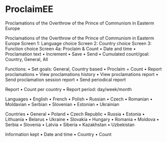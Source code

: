 # ProclaimEE
Proclamations of the Overthrow of the Prince of Communism in Easterm Europe

Proclamations of the Overthrow of the Prince of Communism in Easterm Europe
Screen 1: Language choice
Screen 2: Country choice
Screen 3: Function choice
Screen 4a: Proclaim & Count
• Date and time
• Proclamation text
• Increment
• Save
• Send
• Cumulated count/goal: Country, General, All

Functions:
• Set goals: General, Country based
• Proclaim + Count
• Report proclamations
• View proclamations history
• View proclamations report
• Send proclamation session report
• Send periodical report

Report
• Count per country 
• Report period: day/week/month

Languages
• English
• French
• Polish
• Russian
• Czech
• Romanian
• Moldavian
• Serbian
• Slovenian
• Estonian
• Ukrainian

Countries
• General
• Poland
• Czech Republic
• Russia
• Estonia
• Lithuania
• Belarus
• Ukraine 
• Slovakia
• Hungary 
• Romania
• Moldova 
• Serbia
• Slovenia
• Latvia 
• Siberia
• Kazakhstan 
• Uzbekistan 

Information kept
• Date and time
• Country
• Count
